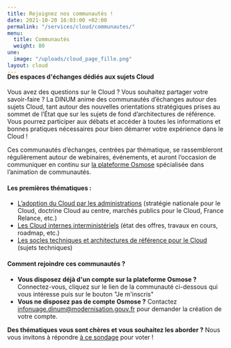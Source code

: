 ```yaml
---
title: Rejoignez nos communautés !
date: 2021-10-20 16:03:00 +02:00
permalink: "/services/cloud/communautes/"
menu:
  title: Communautés
  weight: 80
une:
  image: "/uploads/cloud_page_fille.png"
layout: cloud
---
```


<h4 style="margin-top:-20px">Des espaces d'échanges dédiés aux sujets Cloud</h4>
Vous avez des questions sur le Cloud ? Vous souhaitez partager votre savoir-faire ? 
La DINUM anime des communautés d’échanges autour des sujets Cloud, tant autour des nouvelles orientations stratégiques prises au sommet de l’État que sur les sujets de fond d’architectures de référence. Vous pourrez participer aux débats et accéder à toutes les informations et bonnes pratiques nécessaires pour bien démarrer votre expérience dans le Cloud !

Ces communautés d’échanges, centrées par thématique, se rassembleront régulièrement autour de webinaires, événements, et auront l’occasion de communiquer en continu sur [la plateforme Osmose](/outils-agents/osmose/) spécialisée dans l’animation de communautés. 

#### Les premières thématiques :
* [L’adoption du Cloud par les administrations](https://osmose.numerique.gouv.fr/jcms/p_3503877/l-adoption-du-cloud-par-les-administrations "L’adoption du Cloud par les administrations  - Lien externe") (stratégie nationale pour le Cloud, doctrine Cloud au centre, marchés publics pour le Cloud, France Relance, etc.)
* [Les Cloud internes interministériels](https://osmose.numerique.gouv.fr/jcms/p_3582408/les-cloud-internes-interministeriels "Les Cloud internes interministériels - Lien externe") (état des offres, travaux en cours, roadmap, etc.)
* [Les socles techniques et architectures de référence pour le Cloud](https://osmose.numerique.gouv.fr/jcms/p_3582295/les-socles-techniques-et-architectures-de-reference-pour-le-cloud "Les socles techniques et architectures de référence pour le Cloud - Lien externe") (sujets techniques)

#### Comment rejoindre ces communautés ?
* **Vous disposez déjà d'un compte sur la plateforme Osmose ?** 
Connectez-vous, cliquez sur le lien de la communauté ci-dessous qui vous intéresse puis sur le bouton "Je m'inscris"
* **Vous ne disposez pas de compte Osmose ?** Contactez [infonuage.dinum@modernisation.gouv.fr](mailto:infonuage.dinum@modernisation.gouv.fr) pour demander la création de votre compte.

**Des thématiques vous sont chères et vous souhaitez les aborder ?** Nous vous invitons à répondre [à ce sondage](https://framadate.org/Oi2XFHyKwMxx3RDY "à ce sondage - Lien externe") pour voter !